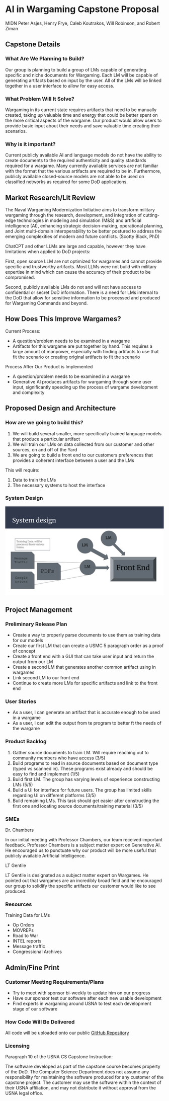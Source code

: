 # AI in Wargaming Capstone Proposal

MIDN Peter Asjes, Henry Frye, Caleb Koutrakos, Will Robinson, and Robert Ziman

## Capstone Details

### What Are We Planning to Build?

Our group is planning to build a group of LMs capable of generating specific and niche documents for Wargaming. Each LM will be capable of generating artifacts based on input by the user. All of the LMs will be linked together in a user interface to allow for easy access.

### What Problem Will It Solve?

Wargaming in its current state requires artifacts that need to be manually created, taking up valuable time and energy that could be better spent on the more critical aspects of the wargame. Our product would allow users to provide
basic input about their needs and save valuable time creating their scenarios.

### Why is it important?

Current publicly available AI and language models do not have the ability to create documents to the required authenticity and quality standards required for a wargame. Many currently available services are not familiar with
the format that the various artifacts are required to be in. Furthermore, publicly available closed-source models are not able to be used on classified networks as required for some DoD applications.

## Market Research/Lit Review

The Naval Wargaming Modernization Initiative aims to transform military wargaming through the research, development, and integration of cutting-edge technologies in modeling and simulation (M&S) and artificial intelligence (AI), enhancing strategic decision-making, operational planning, and Joint multi-domain interoperability to be better postured to address the emerging complexities of modern and future conflicts. (Scotty Black, PhD)

ChatCPT and other LLMs are large and capable, however they have limitations when applied to DoD projects:

First, open source LLM are not optimized for wargames and cannot provide specific and trustworthy artifacts. Most LLMs were not build with military expertise in mind which can cause the accuracy of their product to be compromised.

Second, publicly available LMs do not and will not have access to confidential or secret DoD information. There is a need for LMs internal to the DoD that allow for sensitive information to be processed and produced for Wargaming Commands and beyond.

## How Does This Improve Wargames?

Current Process:

- A question/problem needs to be examined in a wargame
- Artifacts for this wargame are put together by hand. This requires a large amount of manpower, especially with finding artifacts to use that fit the scenario or creating original artifacts to fit the scenario

Process After Our Product is Implemented

- A question/problem needs to be examined in a wargame
- Generative AI produces artifacts for wargaming through some user input, significantly speeding up the process of wargame development and complexity

## Proposed Design and Architecture

### How are we going to build this?

1. We will build several smaller, more specifically trained language models that produce a particular artifact
2. We will train our LMs on data collected from our customer and other sources, on and off of the Yard
3. We are going to build a front end to our customers preferences that provides a coherent interface between a user and the LMs

This will require:

1. Data to train the LMs
2. The necessary systems to host the interface

### System Design

![system design diagram](./SystemDesign.svg)

## Project Management

### Preliminary Release Plan

- Create a way to properly parse documents to use them as training data for our models
- Create our first LM that can create a USMC 5 paragraph order as a proof of concept
- Create a front end with a GUI that can take user input and return the output from our LM
- Create a second LM that generates another common artifact using in wargames
- Link second LM to our front end
- Continue to create more LMs for specific artifacts and link to the front end

### User Stories

- As a user, I can generate an artifact that is accurate enough to be used in a wargame
- As a user, I can edit the output from te program to better ft the needs of the wargame

### Product Backlog

1. Gather source documents to train LM. Will require reaching out to community members who have access (3/5)
2. Build programs to read in source documents based on document type (typed vs scanned in). These programs exist already and should be easy to find and implement (1/5)
3. Build first LM. The group has varying levels of experience constructing LMs (5/5)
4. Build a UI for interface for future users. The group has limited skills regarding UI on different platforms (3/5)
5. Build remaining LMs. This task should get easier after constructing the first one and locating source documents/training material (3/5)

### SMEs

Dr. Chambers

In our initial meeting with Professor Chambers, our team received important feedback. Professor Chambers is a subject matter expert on Generative AI. He encouraged us to punctuate why our product will be more useful that publicly available Artificial Intelligence.

LT Gentile

LT Gentile is designated as a subject matter expert on Wargames. He pointed out that wargames are an incredibly broad field and he encouraged our group to solidify the specific artifacts our customer would like to see produced. 

### Resources

Training Data for LMs

- Op Orders
- MOVREPs
- Road to War
- INTEL reports
- Message traffic
- Congressional Archives

## Admin/Fine Print

### Customer Meeting Requirements/Plans

- Try to meet with sponsor bi-weekly to update him on our progress
- Have our sponsor test our software after each new usable development
- Find experts in wargaming around USNA to test each development stage of our software

### How Code Will Be Delivered

All code will be uploaded onto our public [GitHub Repository](https://github.com/PJusna/AI_Wargaming_Capstone)

### Licensing

Paragraph 10 of the USNA CS Capstone Instruction:

The software developed as part of the capstone course becomes property of the DoD. The Computer Science Department does not assume any responsibility for maintaining the software produced for any customer of the capstone
project. The customer may use the software within the context of their USNA affiliation, and may not distribute it without approval from the USNA legal office.
